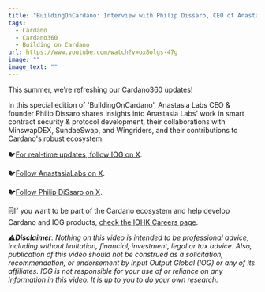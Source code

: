```yaml
---
title: "BuildingOnCardano: Interview with Philip Dissaro, CEO of Anastasia Labs"
tags:
  - Cardano
  - Cardano360
  - Building on Cardano
url: https://www.youtube.com/watch?v=ox8olgs-47g
image: ""
image_text: ""
---
```


This summer, we're refreshing our Cardano360 updates!

In this special edition of 'BuildingOnCardano', Anastasia Labs CEO & founder Philip Dissaro shares insights into Anastasia Labs' work in smart contract security & protocol development, their collaborations with MinswapDEX, SundaeSwap, and Wingriders, and their contributions to Cardano's robust ecosystem.

🐦[For real-time updates, follow IOG on X](https://x.com/InputOutputHK).

🐦[Follow AnastasiaLabs on X](https://x.com/AnastasiaLabs).

🐦[Follow Philip DiSsaro on X](https://x.com/phil_uplc).

🗒️If you want to be part of the Cardano ecosystem and help develop Cardano and IOG products, [check the IOHK Careers page](https://iohk.link/3TlsMgH).

_⚠️_**_Disclaimer_**_: Nothing on this video is intended to be professional advice, including without limitation, financial, investment, legal or tax advice. Also, publication of this video should not be construed as a solicitation, recommendation, or endorsement by Input Output Global (IOG) or any of its affiliates. IOG is not responsible for your use of or reliance on any information in this video. It is up to you to do your own research._
